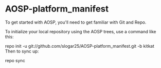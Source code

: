 AOSP-platform_manifest
======================
To get started with AOSP, you'll need to get familiar with Git and Repo.

To initialize your local repository using the AOSP trees, use a command like this:

repo init -u git://github.com/slogar25/AOSP-platform_manifest.git -b kitkat
Then to sync up:

repo sync
